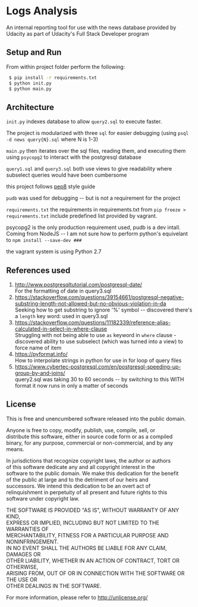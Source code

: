 # Logs Analysis

An internal reporting tool for use with the news database provided by Udacity as part of Udacity's Full Stack Developer program

## Setup and Run

From within project folder perform the following:  

```sh
 $ pip install -r requirements.txt
 $ python init.py
 $ python main.py
```

## Architecture

`init.py` indexes database to allow `query2.sql` to execute faster.  
  
The project is modularized with three `sql` for easier debugging (using `psql -d news query{N}.sql` where N is 1-3)  
  
`main.py` then iterates over the sql files, reading them, and executing them using `psycopg2` to interact with the postgresql database  
  
`query1.sql` and `query3.sql` both use views to give readability where subselect queries would have been cumbersome  
  
this project follows [pep8](https://www.python.org/dev/peps/pep-0008/) style guide  
  
`pudb` was used for debugging -- but is not a requirement for the project  
  
`requirements.txt` the requirements in requirements.txt from `pip freeze > requirements.txt` include predefined list provided by vagrant.  
  
psycopg2 is the only production requirement used, pudb is a dev intall. Coming from NodeJS -- I am not sure how to perform python's equivelant to `npm install --save-dev ###`  
  
the vagrant system is using Python 2.7  

## References used

1. http://www.postgresqltutorial.com/postgresql-date/  
    For the formatting of date in query3.sql
2. https://stackoverflow.com/questions/39154661/postgresql-negative-substring-length-not-allowed-but-no-obvious-violation-in-da  
    Seeking how to get substring to ignore '%' symbol -- discovered there's a `length` key word: used in query3.sql  
3. https://stackoverflow.com/questions/11182339/reference-alias-calculated-in-select-in-where-clause  
    Struggling with not being able to use `as` keyword in `where` clause - discovered ability to use subselect (which was turned into a view) to force name of item  
4. https://pyformat.info/  
    How to interpolate strings in python for use in for loop of query files  
5. https://www.cybertec-postgresql.com/en/postgresql-speeding-up-group-by-and-joins/  
    query2.sql was taking 30 to 60 seconds -- by switching to this WITH format it now runs in only a matter of seconds

## License

This is free and unencumbered software released into the public domain.  
  
Anyone is free to copy, modify, publish, use, compile, sell, or  
distribute this software, either in source code form or as a compiled  
binary, for any purpose, commercial or non-commercial, and by any  
means.  
  
In jurisdictions that recognize copyright laws, the author or authors  
of this software dedicate any and all copyright interest in the  
software to the public domain. We make this dedication for the benefit  
of the public at large and to the detriment of our heirs and  
successors. We intend this dedication to be an overt act of  
relinquishment in perpetuity of all present and future rights to this  
software under copyright law.  
  
THE SOFTWARE IS PROVIDED "AS IS", WITHOUT WARRANTY OF ANY KIND,  
EXPRESS OR IMPLIED, INCLUDING BUT NOT LIMITED TO THE WARRANTIES OF  
MERCHANTABILITY, FITNESS FOR A PARTICULAR PURPOSE AND NONINFRINGEMENT.  
IN NO EVENT SHALL THE AUTHORS BE LIABLE FOR ANY CLAIM, DAMAGES OR  
OTHER LIABILITY, WHETHER IN AN ACTION OF CONTRACT, TORT OR OTHERWISE,  
ARISING FROM, OUT OF OR IN CONNECTION WITH THE SOFTWARE OR THE USE OR  
OTHER DEALINGS IN THE SOFTWARE.  
  
For more information, please refer to <http://unlicense.org/>  
